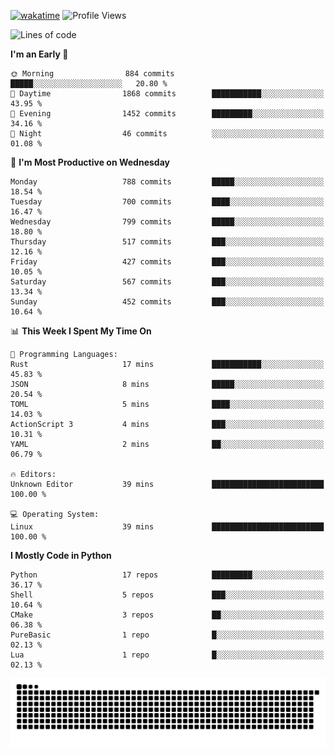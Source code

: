 [![wakatime](https://wakatime.com/badge/user/b920b284-3cde-4cd4-b72e-f7f22d050b16.svg)](https://wakatime.com/@b920b284-3cde-4cd4-b72e-f7f22d050b16)
![Profile Views](http://img.shields.io/badge/Profile%20Views-4586-blue)
<!--START_SECTION:waka-->
![Lines of code](https://img.shields.io/badge/From%20Hello%20World%20I%27ve%20Written-5.6%20million%20lines%20of%20code-blue)

**I'm an Early 🐤** 

```text
🌞 Morning                884 commits         █████░░░░░░░░░░░░░░░░░░░░   20.80 % 
🌆 Daytime                1868 commits        ███████████░░░░░░░░░░░░░░   43.95 % 
🌃 Evening                1452 commits        █████████░░░░░░░░░░░░░░░░   34.16 % 
🌙 Night                  46 commits          ░░░░░░░░░░░░░░░░░░░░░░░░░   01.08 % 
```
📅 **I'm Most Productive on Wednesday** 

```text
Monday                   788 commits         █████░░░░░░░░░░░░░░░░░░░░   18.54 % 
Tuesday                  700 commits         ████░░░░░░░░░░░░░░░░░░░░░   16.47 % 
Wednesday                799 commits         █████░░░░░░░░░░░░░░░░░░░░   18.80 % 
Thursday                 517 commits         ███░░░░░░░░░░░░░░░░░░░░░░   12.16 % 
Friday                   427 commits         ███░░░░░░░░░░░░░░░░░░░░░░   10.05 % 
Saturday                 567 commits         ███░░░░░░░░░░░░░░░░░░░░░░   13.34 % 
Sunday                   452 commits         ███░░░░░░░░░░░░░░░░░░░░░░   10.64 % 
```


📊 **This Week I Spent My Time On** 

```text
💬 Programming Languages: 
Rust                     17 mins             ███████████░░░░░░░░░░░░░░   45.83 % 
JSON                     8 mins              █████░░░░░░░░░░░░░░░░░░░░   20.54 % 
TOML                     5 mins              ████░░░░░░░░░░░░░░░░░░░░░   14.03 % 
ActionScript 3           4 mins              ███░░░░░░░░░░░░░░░░░░░░░░   10.31 % 
YAML                     2 mins              ██░░░░░░░░░░░░░░░░░░░░░░░   06.79 % 

🔥 Editors: 
Unknown Editor           39 mins             █████████████████████████   100.00 % 

💻 Operating System: 
Linux                    39 mins             █████████████████████████   100.00 % 
```

**I Mostly Code in Python** 

```text
Python                   17 repos            █████████░░░░░░░░░░░░░░░░   36.17 % 
Shell                    5 repos             ███░░░░░░░░░░░░░░░░░░░░░░   10.64 % 
CMake                    3 repos             ██░░░░░░░░░░░░░░░░░░░░░░░   06.38 % 
PureBasic                1 repo              █░░░░░░░░░░░░░░░░░░░░░░░░   02.13 % 
Lua                      1 repo              █░░░░░░░░░░░░░░░░░░░░░░░░   02.13 % 
```




<!--END_SECTION:waka-->
![Snake animation](https://raw.githubusercontent.com/timmypidashev/timmypidashev/main/commits.svg)
